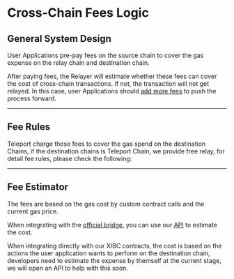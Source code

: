 
# Cross-Chain Fees Logic



## General System Design

User Applications pre-pay fees on the source chain to cover the gas expense on the relay chain and destination chain.

After paying fees, the Relayer will estimate whether these fees can cover the cost of cross-chain transactions. If not, the transaction will not get relayed. In this case, user Applications should [add more fees](./3HowToAddFees.md) to push the process forward. 

---

## Fee Rules

Teleport charge these fees to cover the gas spend on the destination Chains, if the destination chains is Teleport Chain, we provide free relay, for detail fee rules, please check the following:



---

## Fee Estimator

The fees are based on the gas cost by custom contract calls and the current gas price. 

When integrating with the [official bridge](https://bridge.testnet.teleport.network/), you can use our [API]() to estimate the cost. 

When integrating directly with our XIBC contracts, the cost is based on the actions the user application wants to perform on the destination chain, developers need to estimate the expense by themself at the current stage, we will open an API to help with this soon.